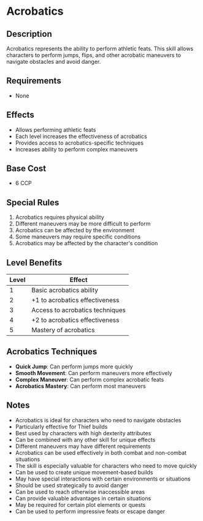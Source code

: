 # Acrobatics

## Description
Acrobatics represents the ability to perform athletic feats. This skill allows characters to perform jumps, flips, and other acrobatic maneuvers to navigate obstacles and avoid danger.

## Requirements
- None

## Effects
- Allows performing athletic feats
- Each level increases the effectiveness of acrobatics
- Provides access to acrobatics-specific techniques
- Increases ability to perform complex maneuvers

## Base Cost
- 6 CCP

## Special Rules
1. Acrobatics requires physical ability
2. Different maneuvers may be more difficult to perform
3. Acrobatics can be affected by the environment
4. Some maneuvers may require specific conditions
5. Acrobatics may be affected by the character's condition

## Level Benefits
| Level | Effect |
|-------|--------|
| 1 | Basic acrobatics ability |
| 2 | +1 to acrobatics effectiveness |
| 3 | Access to acrobatics techniques |
| 4 | +2 to acrobatics effectiveness |
| 5 | Mastery of acrobatics |

## Acrobatics Techniques
- **Quick Jump**: Can perform jumps more quickly
- **Smooth Movement**: Can perform maneuvers more effectively
- **Complex Maneuver**: Can perform complex acrobatic feats
- **Acrobatics Mastery**: Can perform most maneuvers

## Notes
- Acrobatics is ideal for characters who need to navigate obstacles
- Particularly effective for Thief builds
- Best used by characters with high dexterity attributes
- Can be combined with any other skill for unique effects
- Different maneuvers may have different requirements
- Acrobatics can be used effectively in both combat and non-combat situations
- The skill is especially valuable for characters who need to move quickly
- Can be used to create unique movement-based builds
- May have special interactions with certain environments or situations
- Should be used strategically to avoid danger
- Can be used to reach otherwise inaccessible areas
- Can provide valuable advantages in certain situations
- May be required for certain plot elements or quests
- Can be used to perform impressive feats or escape danger
 